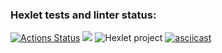 ### Hexlet tests and linter status:
[![Actions Status](https://github.com/meco-coder/java-project-lvl2/workflows/hexlet-check/badge.svg)](https://github.com/meco-coder/java-project-lvl2/actions)
<a href="https://codeclimate.com/github/codeclimate/codeclimate/maintainability"><img src="https://api.codeclimate.com/v1/badges/a99a88d28ad37a79dbf6/maintainability" /></a>
![Hexlet project](https://github.com/meco-coder/java-project-lvl1/actions/workflows/main.yml/badge.svg)
[![asciicast](https://asciinema.org/a/ZvFyhSwAkffzcJbxdwFP1q4Vx.svg)](https://asciinema.org/a/ZvFyhSwAkffzcJbxdwFP1q4Vx)

